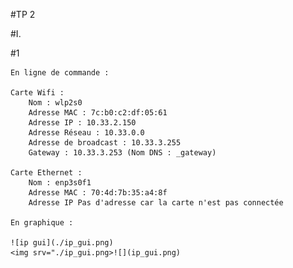 #TP 2

#I.

#1

    En ligne de commande :

    Carte Wifi :
        Nom : wlp2s0
        Adresse MAC : 7c:b0:c2:df:05:61
        Adresse IP : 10.33.2.150
        Adresse Réseau : 10.33.0.0
        Adresse de broadcast : 10.33.3.255
        Gateway : 10.33.3.253 (Nom DNS : _gateway)

    Carte Ethernet :
        Nom : enp3s0f1
        Adresse MAC : 70:4d:7b:35:a4:8f
        Adresse IP Pas d'adresse car la carte n'est pas connectée

    En graphique :

    ![ip gui](./ip_gui.png)
    <img srv="./ip_gui.png>![](ip_gui.png)